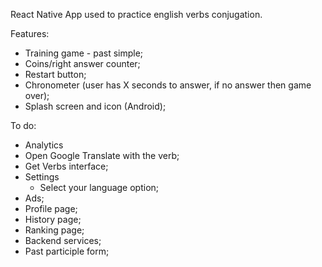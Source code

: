 React Native App used to practice english verbs conjugation.

Features:

- Training game - past simple;
- Coins/right answer counter;
- Restart button;
- Chronometer (user has X seconds to answer, if no answer then game over);
- Splash screen and icon (Android);

To do:

- Analytics
- Open Google Translate with the verb;
- Get Verbs interface;
- Settings
    - Select your language option;
- Ads;
- Profile page;
- History page;
- Ranking page;
- Backend services;
- Past participle form;